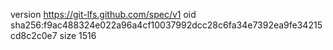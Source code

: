 version https://git-lfs.github.com/spec/v1
oid sha256:f9ac488324e022a96a4cf10037992dcc28c6fa34e7392ea9fe34215cd8c2c0e7
size 1516
